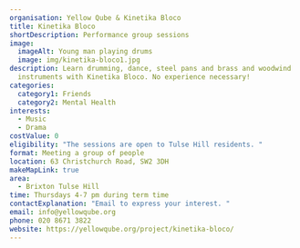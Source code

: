 ```yaml
---
organisation: Yellow Qube & Kinetika Bloco
title: Kinetika Bloco
shortDescription: Performance group sessions
image:
  imageAlt: Young man playing drums
  image: img/kinetika-bloco1.jpg
description: Learn drumming, dance, steel pans and brass and woodwind
  instruments with Kinetika Bloco. No experience necessary!
categories:
  category1: Friends
  category2: Mental Health
interests:
  - Music
  - Drama
costValue: 0
eligibility: "The sessions are open to Tulse Hill residents. "
format: Meeting a group of people
location: 63 Christchurch Road, SW2 3DH
makeMapLink: true
area:
  - Brixton Tulse Hill
time: Thursdays 4-7 pm during term time
contactExplanation: "Email to express your interest. "
email: info@yellowqube.org
phone: 020 8671 3822
website: https://yellowqube.org/project/kinetika-bloco/
---
```

